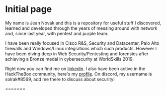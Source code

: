 # Initial page

My name is Jean Novak and this is a repository for useful stuff I discovered, learned and developed through the years of messing around with network and, since last year, with pentest and purple team.

I have been really focused in Cisco R&S, Security and Datacenter, Palo Alto firewalls and Windows/Linux integrations which such products. However I have been diving deep in Web Security/Pentesting and forensics after achieving a Bronze medal in cybersecurity at WorldSkills 2019.

Right now you can find me on [linkedin](https://github.com/jeannovak/jeannovak.github.io/tree/5f581c4b88e3881fd1e220c6e13c02873b1327b8/www.linkedin.com/in/jeannovak/README.md). I also have been active in the HackTheBox community, here's my [profile](https://www.hackthebox.eu/home/users/profile/58822). On discord, my username is solrak\#8569, add me there to discuss about security!

=======

